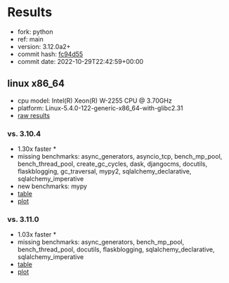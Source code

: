 # Results

- fork: python
- ref: main
- version: 3.12.0a2+
- commit hash: [fc94d55](https://github.com/python/cpython/commit/fc94d55)
- commit date: 2022-10-29T22:42:59+00:00

## linux x86_64

- cpu model: Intel(R) Xeon(R) W-2255 CPU @ 3.70GHz
- platform: Linux-5.4.0-122-generic-x86_64-with-glibc2.31
- [raw results](bm-20221029-linux-x86_64-python-main-3.12.0a2%2B-fc94d55.json)

### vs. 3.10.4

- 1.30x faster \*
- missing benchmarks: async_generators, asyncio_tcp, bench_mp_pool, bench_thread_pool, create_gc_cycles, dask, djangocms, docutils, flaskblogging, gc_traversal, mypy2, sqlalchemy_declarative, sqlalchemy_imperative
- new benchmarks: mypy
- [table](bm-20221029-linux-x86_64-python-main-3.12.0a2%2B-fc94d55-vs-3.10.4.md)
- [plot](bm-20221029-linux-x86_64-python-main-3.12.0a2%2B-fc94d55-vs-3.10.4.png)

### vs. 3.11.0

- 1.03x faster \*
- missing benchmarks: async_generators, bench_mp_pool, bench_thread_pool, docutils, flaskblogging, sqlalchemy_declarative, sqlalchemy_imperative
- [table](bm-20221029-linux-x86_64-python-main-3.12.0a2%2B-fc94d55-vs-3.11.0.md)
- [plot](bm-20221029-linux-x86_64-python-main-3.12.0a2%2B-fc94d55-vs-3.11.0.png)

